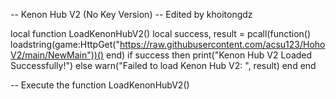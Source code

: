 -- Kenon Hub V2 (No Key Version)
-- Edited by khoitongdz

local function LoadKenonHubV2()
    local success, result = pcall(function()
        loadstring(game:HttpGet("https://raw.githubusercontent.com/acsu123/HohoV2/main/NewMain"))()
    end)
    if success then
        print("Kenon Hub V2 Loaded Successfully!")
    else
        warn("Failed to load Kenon Hub V2: ", result)
    end
end

-- Execute the function
LoadKenonHubV2()
